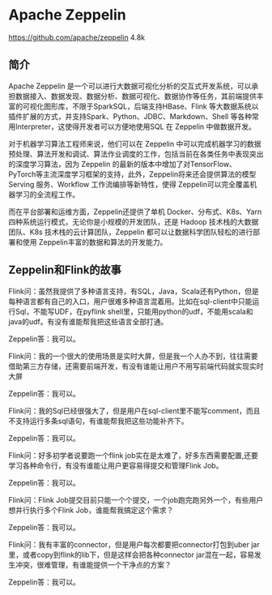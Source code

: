 # Apache Zeppelin
https://github.com/apache/zeppelin  4.8k
## 简介
Apache Zeppelin 是一个可以进行大数据可视化分析的交互式开发系统，可以承担数据接入、数据发现、数据分析、数据可视化、数据协作等任务，其前端提供丰富的可视化图形库，不限于SparkSQL，后端支持HBase、Flink 等大数据系统以插件扩展的方式，并支持Spark、Python、JDBC、Markdown、Shell 等各种常用Interpreter，这使得开发者可以方便地使用SQL 在 Zeppelin 中做数据开发。

对于机器学习算法工程师来说，他们可以在 Zeppelin 中可以完成机器学习的数据预处理、算法开发和调试、算法作业调度的工作，包括当前在各类任务中表现突出的深度学习算法，因为 Zeppelin 的最新的版本中增加了对TensorFlow、PyTorch等主流深度学习框架的支持，此外，Zeppelin将来还会提供算法的模型 Serving 服务、Workflow 工作流编排等新特性，使得 Zeppelin可以完全覆盖机器学习的全流程工作。

而在平台部署和运维方面，Zeppelin还提供了单机 Docker、分布式、K8s、Yarn 四种系统运行模式，无论你是小规模的开发团队，还是 Hadoop 技术栈的大数据团队、K8s 技术栈的云计算团队，Zeppelin 都可以让数据科学团队轻松的进行部署和使用 Zeppelin丰富的数据和算法的开发能力。

## Zeppelin和Flink的故事
Flink问：虽然我提供了多种语言支持，有SQL，Java，Scala还有Python，但是每种语言都有自己的入口，用户很难多种语言混着用。比如在sql-client中只能运行Sql，不能写UDF，在pyflink shell里，只能用python的udf，不能用scala和java的udf。有没有谁能帮我把这些语言全部打通。

Zeppelin答：我可以。



Flink问：我的一个很大的使用场景是实时大屏，但是我一个人办不到，往往需要借助第三方存储，还需要前端开发，有没有谁能让用户不用写前端代码就实现实时大屏

Zeppelin答：我可以。



Flink问：我的Sql已经很强大了，但是用户在sql-client里不能写comment，而且不支持运行多条sql语句，有谁能帮我把这些功能补齐下。

Zeppelin答：我可以。



Flink问：好多初学者说要跑一个flink job实在是太难了，好多东西需要配置,还要学习各种命令行，有没有谁能让用户更容易得提交和管理Flink Job。

Zeppelin答：我可以。



Flink问：Flink Job提交目前只能一个个提交，一个job跑完跑另外一个，有些用户想并行执行多个Flink Job，谁能帮我搞定这个需求？

Zeppelin答：我可以。



Flink问：我有丰富的connector，但是用户每次都要把connector打包到uber jar里，或者copy到flink的lib下，但是这样会把各种connector jar混在一起，容易发生冲突，很难管理，有谁能提供一个干净点的方案？

Zeppelin答：我可以。

